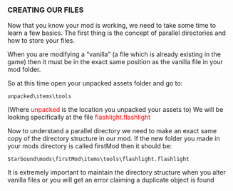 ### CREATING OUR FILES
Now that you know your mod is working, we need to take some time to learn a few basics. The first thing is the concept of parallel directories and how to store your files.

When you are modifying a “vanilla” (a file which is already existing in the game) then it must be in the exact same position as the vanilla file in your mod folder.

So at this time open your unpacked assets folder and go to:
```
unpacked\items\tools
```
(Where <span style="color:red">unpacked</span> is the location you unpacked your assets to)
We will be looking specifically at the file <span style="color:red">flashlight.flashlight</span>

Now to understand a parallel directory we need to make an exact same copy of the directory structure in our mod. If the new folder you made in your mods directory is called firstMod then it should be:
```
Starbound\mods\firstMod\items\tools\flashlight.flashlight
```

It is extremely important to maintain the directory structure when you alter vanilla files or you will get an error claiming a duplicate object is found
